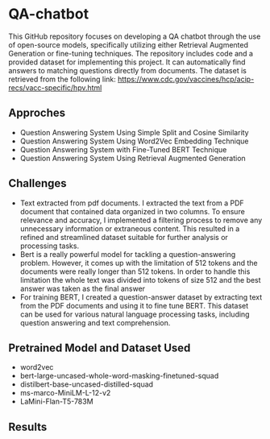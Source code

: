 # QA-chatbot
This GitHub repository focuses on developing a QA chatbot through the use of open-source models, specifically utilizing either Retrieval Augmented Generation or fine-tuning techniques. The repository includes code and a provided dataset for implementing this project. It can automatically find answers to matching questions directly from documents. The dataset is retrieved from the following link:
https://www.cdc.gov/vaccines/hcp/acip-recs/vacc-specific/hpv.html

## Approches
* Question Answering System Using Simple Split and Cosine Similarity
* Question Answering System Using Word2Vec Embedding Technique
* Question Answering System with Fine-Tuned BERT Technique
* Question Answering System Using Retrieval Augmented Generation 

## Challenges
* Text extracted from pdf documents. I extracted the text from a PDF document that contained data organized in two columns. To ensure relevance and accuracy, I implemented a filtering process to remove any unnecessary information or extraneous content. This resulted in a refined and streamlined dataset suitable for further analysis or processing tasks.
* Bert is a really powerful model for tackling a question-answering problem. However, it comes up with the limitation of 512 tokens and the documents were really longer than 512 tokens. In order to handle this limitation the whole text was divided into tokens of size 512 and the best answer was taken as the final answer
* For training BERT, I created a question-answer dataset by extracting text from the PDF documents and using it to fine tune BERT. This dataset can be used for various natural language processing tasks, including question answering and text comprehension.

## Pretrained Model and Dataset Used
* word2vec
* bert-large-uncased-whole-word-masking-finetuned-squad
* distilbert-base-uncased-distilled-squad
* ms-marco-MiniLM-L-12-v2
* LaMini-Flan-T5-783M

## Results


